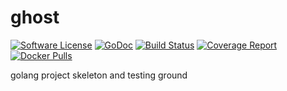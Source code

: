 # ghost
[![Software License](https://img.shields.io/badge/License-MIT-orange.svg?style=flat-square)](https://github.com/gesquive/ghost/blob/master/LICENSE)
[![GoDoc](https://img.shields.io/badge/godoc-reference-blue.svg?style=flat-square)](https://pkg.go.dev/github.com/gesquive/ghost)
[![Build Status](https://img.shields.io/circleci/build/github/gesquive/ghost?style=flat-square)](https://circleci.com/gh/gesquive/ghost)
[![Coverage Report](https://img.shields.io/codecov/c/gh/gesquive/ghost?style=flat-square)](https://codecov.io/gh/gesquive/ghost)
[![Docker Pulls](https://img.shields.io/docker/pulls/gesquive/ghost?style=flat-square)](https://hub.docker.com/r/gesquive/ghost)

golang project skeleton and testing ground

